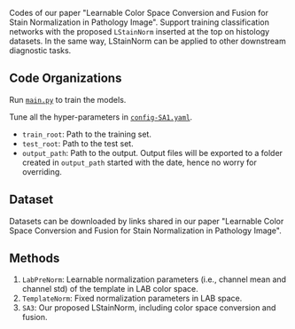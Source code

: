 Codes of our paper "Learnable Color Space Conversion and Fusion for Stain Normalization in Pathology Image".
Support training classification networks with the proposed `LStainNorm` inserted at the top on histology datasets. 
In the same way, LStainNorm can be applied to other downstream diagnostic tasks.

## Code Organizations

Run [`main.py`](main.py) to train the models.

Tune all the hyper-parameters in [`config-SA1.yaml`](config-SA1.yaml).
- `train_root`: Path to the training set.
- `test_root`: Path to the test set.
- `output_path`: Path to the output. Output files will be exported to a folder created in `output_path` started with the date, hence no worry for overriding.

## Dataset

Datasets can be downloaded by links shared in our paper "Learnable Color Space Conversion and Fusion for Stain Normalization in Pathology Image".

## Methods
1. `LabPreNorm`: Learnable normalization parameters (i.e., channel mean and channel std) of the template in LAB color space.
2. `TemplateNorm`: Fixed normalization parameters in LAB space.
3. `SA3`: Our proposed LStainNorm, including color space conversion and fusion.


